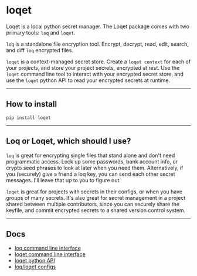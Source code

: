 # loqet
Loqet is a local python secret manager. The Loqet package comes with two primary tools: `loq` and `loqet`.

`loq` is a standalone file encryption tool. Encrypt, decrypt, read, edit, search, and diff `loq` encrypted files.

`loqet` is a context-managed secret store. Create a `loqet context` for each of your projects, and store your project secrets, encrypted at rest. Use the `loqet` command line tool to interact with your encrypted secret store, and use the `loqet` python API to read your encrypted secrets at runtime.

---

## How to install
```shell
pip install loqet
```

---

## Loq or Loqet, which should I use?
`loq` is great for encrypting single files that stand alone and don't need programmatic access. Lock up some passwords, bank account info, or crypto seed phrases to look at later when you need them. Alternatively, if you (securely) give a friend a loq key, you can send each other secret messages. I'll leave that up to you to figure out.

`loqet` is great for projects with secrets in their configs, or when you have groups of many secrets. It's also great for secret management in a project shared between multiple contributors, since you can securely share the keyfile, and commit encrypted secrets to a shared version control system.

---

## Docs
* [loq command line interface](docs/loq_cli.md)
* [loqet command line interface](docs/loqet_cli.md)
* [loqet python API](docs/loqet_api.md)
* [loq/loqet configs](docs/configs.md)
